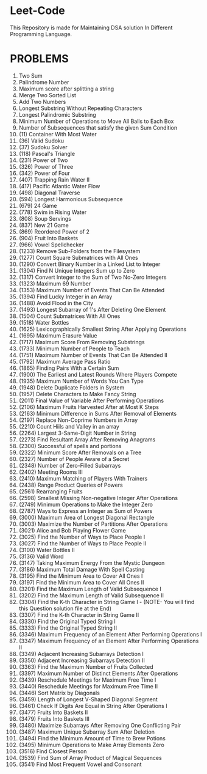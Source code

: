 # Leet-Code
This Repository is made for Maintaining DSA solution In Different Programming Language.

# PROBLEMS
1. Two Sum
2. Palindrome Number
3. Maximum score after splitting a string
4. Merge Two Sorted List
5. Add Two Numbers
6. Longest Substring Without Repeating Characters
7. Longest Palindromic Substring
8. Minimum Number of Operations to Move All Balls to Each Box
9. Number of Subsequences that satisfy the given Sum Condition
10. (11) Container With Most Water
11. (36) Valid Sudoku
12. (37) Sudoku Solver
13. (118) Pascal's Triangle
14. (231) Power of Two
15. (326) Power of Three
16. (342) Power of Four
17. (407) Trapping Rain Water II
18. (417) Pacific Atlantic Water Flow
19. (498) Diagonal Traverse
20. (594) Longest Harmonious Subsequence
21. (679) 24 Game
22. (778) Swim in Rising Water
23. (808) Soup Servings
24. (837) New 21 Game
25. (869) Reordered Power of 2
26. (904) Fruit Into Baskets
27. (966) Vowel Spellchecker
28. (1233) Remove Sub-Folders from the Filesystem
29. (1277) Count Square Submatrices with All Ones
30. (1290) Convert Binary Number in a Linked List to Integer
31. (1304) Find N Unique Integers Sum up to Zero
32. (1317) Convert Integer to the Sum of Two No-Zero Integers
33. (1323) Maximum 69 Number
34. (1353) Maximum Number of Events That Can Be Attended
35. (1394) Find Lucky Integer in an Array
36. (1488) Avoid Flood in the City
37. (1493) Longest Subarray of 1's After Deleting One Element
38. (1504) Count Submatrices With All Ones
39. (1518) Water Bottles
40. (1625) Lexicographically Smallest String After Applying Operations 
41. (1695) Maximum Erasure Value
42. (1717) Maximum Score From Removing Substrings
43. (1733) Minimum Number of People to Teach
44. (1751) Maximum Number of Events That Can Be Attended II
45. (1792) Maximum Average Pass Ratio
46. (1865) Finding Pairs With a Certain Sum
47. (1900) The Earliest and Latest Rounds Where Players Compete
48. (1935) Maximum Number of Words You Can Type
49. (1948) Delete Duplicate Folders in System
50. (1957) Delete Characters to Make Fancy String
51. (2011) Final Value of Variable After Performing Operations
52. (2106) Maximum Fruits Harvested After at Most K Steps
53. (2163) Minimum Difference in Sums After Removal of Elements
54. (2197) Replace Non-Coprime Numbers in Array
55. (2210) Count Hiils and Valley in an array
56. (2264) Largest 3-Same-Digit Number in String
57. (2273) Find Resultant Array After Removing Anagrams
58. (2300) Successful of spells and portions
59. (2322) Minimum Score After Removals on a Tree
60. (2327) Number of People Aware of a Secret
61. (2348) Number of Zero-Filled Subarrays
62. (2402) Meeting Rooms III
63. (2410) Maximum Matching of Players With Trainers
64. (2438) Range Product Queries of Powers
65. (2561) Rearranging Fruits
66. (2598) Smallest Missing Non-negative Integer After Operations
67. (2749) Minimum Operations to Make the Integer Zero
68. (2787) Ways to Express an Integer as Sum of Powers
69. (3000) Maximum Area of Longest Diagonal Rectangle
70. (3003) Maximize the Number of Partitions After Operations
71. (3021) Alice and Bob Playing Flower Game
72. (3025) Find the Number of Ways to Place People I
73. (3027) Find the Number of Ways to Place People II
74. (3100) Water Bottles II
75. (3136) Valid Word
76. (3147) Taking Maximum Energy From the Mystic Dungeon
77. (3186) Maximum Total Damage With Spell Casting
78. (3195) Find the Minimum Area to Cover All Ones I
79. (3197) Find the Minimum Area to Cover All Ones II
80. (3201) Find the Maximum Length of Valid Subsequence I
81. (3202) Find the Maximum Length of Valid Subsequence II
71. (3304) Find the K-th Character in String Game I - (NOTE- You will find this Question solution file at the End)
70. (3307) Find the K-th Character in String Game II
71. (3330) Find the Original Typed String I
72. (3333) Find the Original Typed String II
73. (3346) Maximum Frequency of an Element After Performing Operations I
74. (3347) Maximum Frequency of an Element After Performing Operations II
75. (3349) Adjacent Increasing Subarrays Detection I
76. (3350) Adjacent Increasing Subarrays Detection II
77. (3363) Find the Maximum Number of Fruits Collected
78. (3397) Maximum Number of Distinct Elements After Operations
79. (3439) Reschedule Meetings for Maximum Free Time I
80. (3440) Reschedule Meetings for Maximum Free Time II
81. (3446) Sort Matrix by Diagonals
82. (3459) Length of Longest V-Shaped Diagonal Segment
83. (3461) Check If Digits Are Equal in String After Operations I
84. (3477) Fruits Into Baskets II
85. (3479) Fruits Into Baskets III
86. (3480) Maximize Subarrays After Removing One Conflicting Pair
67. (3487) Maximum Unique Subarray Sum After Deletion
68. (3494) Find the Minimum Amount of Time to Brew Potions
69. (3495) Minimum Operations to Make Array Elements Zero
70. (3516) Find Closest Person
71. (3539) Find Sum of Array Product of Magical Sequences
72. (3541) Find Most Frequent Vowel and Consonant




